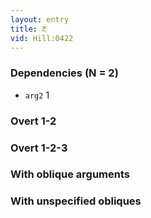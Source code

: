 ```yaml
---
layout: entry
title: རྔ་
vid: Hill:0422
---
```

### Dependencies (N = 2)
* `arg2` 1


### Overt 1-2


### Overt 1-2-3


### With oblique arguments


### With unspecified obliques

